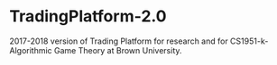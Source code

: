 # TradingPlatform-2.0

2017-2018 version of Trading Platform for research and for CS1951-k- Algorithmic Game Theory at Brown University. 
